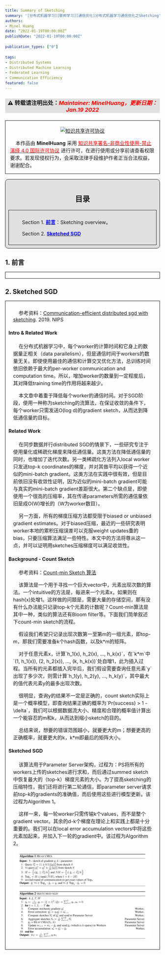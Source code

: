 ```yaml
---
title: Summary of Sketching
summary: '[分布式机器学习][联邦学习][通信优化]分布式机器学习通信优化之Sketching'
authors:
- Minel Huang
date: “2022-01-19T00:00:00Z”
publishDate: "2022-01-19T00:00:00Z"

publication_types: ["0"]

tags: 
- Distributed Systems
- Distributed Machine Learning
- Federated Learning
- Communication Efficiency
featured: false
---
```

<head>
<style>
    img{margin-left: 20px; margin-right: 20px;}
    #table th{text-align:center;}
    #table td{text-align:center;}
    p{margin-left: 15px; margin-right: 15px;}
    .div_catalogue{padding: 10px 10px; font-size: 16px; background-color: #E0E0E0; word-spacing:0px;  border:1px solid black; border-radius: 10px;}
    .div_licence{font-size: 16px; word-spacing:0px; border:1px solid black;}
    .div_learning_post{font-size: 16px; word-spacing:0px;}
    .div_indicate_source{font-size: 18px; word-spacing:0px; background-color: #E0E0E0;}
    .div_learning_post_boder{padding: 10px 10px; font-size: 16px; word-spacing:0px;  border:1px solid black;}
</style>
<!--支持网页公式显示-->    
<script type="text/javascript" src="https://cdn.mathjax.org/mathjax/latest/MathJax.js?config=AM_HTMLorMML-full"></script>
</head>

<body>

<div align="center" class="div_indicate_source">
  <h4>⚠ 转载请注明出处：<font color="red"><i>Maintainer: MinelHuang，更新日期：Jan.19 2022</i></font></h4>
  <div align="left">
  <font size="2px">
  </font>
  </div>
</div>

<div class="div_licence">
  <br>
  <div align="center">
      <a rel="license" href="http://creativecommons.org/licenses/by-nc-nd/4.0/"><img alt="知识共享许可协议" style="border-width:0; margin-left: 20px; margin-right: 20px;" src="https://i.creativecommons.org/l/by-nc-nd/4.0/88x31.png" /></a>
  </div>
  <p>
  &nbsp;&nbsp;&nbsp;&nbsp;本<span xmlns:dct="http://purl.org/dc/terms/" href="http://purl.org/dc/dcmitype/Text" rel="dct:type">作品</span>由 <span xmlns:cc="http://creativecommons.org/ns#" property="cc:attributionName"><b>MinelHuang</b></span> 采用 <a rel="license" href="http://creativecommons.org/licenses/by-nc-nd/4.0/"><font color="red">知识共享署名-非商业性使用-禁止演绎 4.0 国际许可协议</font></a> 进行许可，在进行使用或分享前请查看权限要求。若发现侵权行为，会采取法律手段维护作者正当合法权益，谢谢配合。
  </p>
</div>

<br>

<div class="div_catalogue">
  <div align="center">
    <h2> 目录 </h2>
    <p>
  </div>
  <div class="div_learning_post_boder">
    <p>
    &nbsp;&nbsp;&nbsp;&nbsp;Section 1. <a href="#section1"><font color="blue"><b>前言</b></font></a>：Sketching overview。
    <p>
    &nbsp;&nbsp;&nbsp;&nbsp;Section 2. <a href="#section1"><font color="blue"><b>Sketched SGD</b></font></a>
  </div>
</div>

<h2><a name="section1">1. 前言</a></h2>
<div class="div_learning_post_boder">
</div>

<h2><a name="section2">2. Sketched SGD</a></h2>
<div class="div_learning_post_boder">
  <p>
  &nbsp;&nbsp;&nbsp;&nbsp;参考资料：<a href="https://arxiv.org/abs/1903.04488">Communication-efficient distributed sgd with sketching</a>. 2019. NIPS

  <h4>Intro & Related Work</h4>
  <p>
  &nbsp;&nbsp;&nbsp;&nbsp;在分布式机器学习中，每个worker的计算时间和它身上的数据量正相关（data parallelism），但是通信时间于workers的数量无关。即使使用最佳的通信和计算交叉优化方法，总训练时间依旧依赖于最大的per-worker communication and computation time。所以，增加worker的数量到一定程度后，其对降低training time的作用将越来越少。<br>
  <p>
  &nbsp;&nbsp;&nbsp;&nbsp;本文章中着重于降低每个worker的通信时间。对于SGD阶段，使用一种称为sketching的流算法，在保证收敛的条件下，每个worker只需发送O(log d)的gradient sketch，从而达到降低通信量的目标。

  <h4>Related Work</h4>
  <p>
  &nbsp;&nbsp;&nbsp;&nbsp;在同步数据并行distributed SGD的情景下，一些研究专注于使用量化或稀疏化梯度来降低通信量。这类方法在降低通信量的同时，也增加了迭代次数。另一类稀疏化方法列入local worker只发送top-k coordinates的梯度，并对其做平均以获得一个近似的mini-batch gradient。这类方法在实践中很有效，但是目前依旧没有收敛性证明，因为近似的mini-batch gradient可能与真实的mini-batch gradient差距很大。第二个缺点是，即使使用一个很高的压缩率，其在传递parameters所需的通信量依旧是成O(W)增长的（W为worker数目）。<br>
  <p>
  &nbsp;&nbsp;&nbsp;&nbsp;另一方面，所有的梯度压缩方法都受限于biased or unbiased gradient estimates。对于biased压缩，最近的一些研究表明worker本地的累积压缩误差可以克服weight updates重的bias，只要压缩算法满足一些特性。本文中的方法将尊从这一点，并可以证明用sketches压缩梯度可以满足收敛性。

  <h4>Background - Count Sketch</h4>
  <p>
  &nbsp;&nbsp;&nbsp;&nbsp;参考资料：<a href="https://zhuanlan.zhihu.com/p/369981005">Count-min Sketch 算法</a> <br>
  <p>
  &nbsp;&nbsp;&nbsp;&nbsp;该算法是一个用于寻找一个巨大vector中，元素出现次数的算法。一个intuitive的方法是，每进来一个元素x，如果则在hash(x)处增1。这样做的问题是，需要大量的存储空间，那有没有什么办法能只记录top-k个元素的计数呢？Count-min算法是其中一种，类似的算法还有Bloom filter等。下面我们简单叙述下count-min sketch的流程。<br>
  <p>
  &nbsp;&nbsp;&nbsp;&nbsp;假设我们希望只记录出现次数第一至第m的一组元素，即top-m，那我们需要准备k个hash函数，以及k*m的矩阵。<br>
  <p>
  &nbsp;&nbsp;&nbsp;&nbsp;对于任意元素x，计算`h_1(x), h_2(x), ..., h_k(x)`，在`k*m`中`(1, h_1(x)), (2, h_2(x)), ..., (k, h_k(x))`处自增1，此为插入过程。当所有的元素都插入完毕后，我们假设需要查询任意元素`y`出现了多少次，则需计算`h_1(y), h_2(y), ..., h_k(y)`，其中最大的值代表元素y的最多出现次数。<br>
  <p>
  &nbsp;&nbsp;&nbsp;&nbsp;很明显，查询y的结果不一定是正确的，count sketch实际上是一个概率模型，即查询结果正确的概率为`Pr(success) > 1 - \delta`，我们可以根据数据流大小、精度和合理的概率值计算出一个能容忍的m和k，从而达到缩小sketch的目的。<br>
  <p>
  &nbsp;&nbsp;&nbsp;&nbsp;总结来说，想要的错误范围越小，就要更大的m；想要更高的正确概率，就要更大的k，k*m即最后的矩阵大小。

  <h4>Sketched SGD</h4>
  <p>
  &nbsp;&nbsp;&nbsp;&nbsp;该算法用于Parameter Server架构，过程为：PS将所有的workers上传的sketches进行求和，而后通过summed sketch中恢复最大的（top-k）梯度元素的大小。为了提高sketching的压缩特性，我们还将进行第二轮通信，即parameter server请求前top-k的gradients的准确值，而后使用这些进行模型更新。该过程为Algorithm 1。<br>
  <p>
  &nbsp;&nbsp;&nbsp;&nbsp;这样一来，每一轮worker只需传输k个values，而不是整个gradient vector。其余的d-k个梯度在理论上和实践上都是十分重要的。我们可以在local error accumulation vectors中将这些元素加起来，并加入下一轮的gradient中。该过程为Algorithm 2。<br>

  <img src="pic/2.1.png" style="margin: 0 auto;"><br>

  <p>
  
</div>